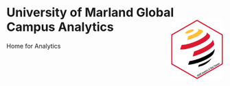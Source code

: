 # University of Marland Global Campus Analytics <a href='[https://github.com/UMGC-Analytics](https://www.umgc.edu/)'><img src='images/analytics_hex_alt.png' align="right" height="138.5" /></a>

Home for Analytics 


<!--

**Here are some ideas to get you started:**

🙋‍♀️ A short introduction - what is your organization all about?
🌈 Contribution guidelines - how can the community get involved?
👩‍💻 Useful resources - where can the community find your docs? Is there anything else the community should know?
🍿 Fun facts - what does your team eat for breakfast?
🧙 Remember, you can do mighty things with the power of [Markdown](https://docs.github.com/github/writing-on-github/getting-started-with-writing-and-formatting-on-github/basic-writing-and-formatting-syntax)
-->
